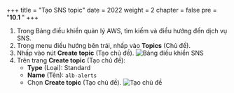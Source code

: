 
+++
title = "Tạo SNS topic"
date = 2022
weight = 2
chapter = false
pre = "<b>10.1 </b>"
+++
1. Trong Bảng điều khiển quản lý AWS, tìm kiếm và điều hướng đến dịch vụ SNS.
2. Trong menu điều hướng bên trái, nhấp vào **Topics** (Chủ đề).
3. Nhấp vào nút **Create topic** (Tạo chủ đề).
![Bảng điều khiển SNS](/images/10-SNS/10.1-CreateSNSTopic/01-SNSDashboard.png)
1. Trên trang **Create topic** (Tạo chủ đề):
    - **Type** (Loại): Standard
    - **Name** (Tên): `alb-alerts`
    - Chọn **Create topic** (Tạo chủ đề).
![Tạo chủ đề](/images/10-SNS/10.1-CreateSNSTopic/02-CreateTopic.png)
